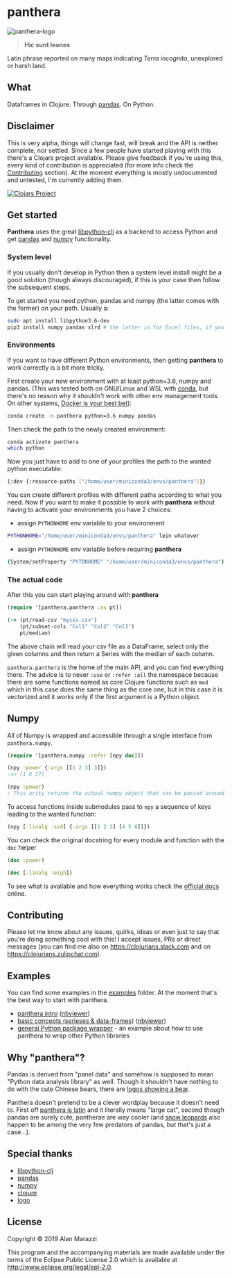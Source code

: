 # panthera

![panthera-logo](https://github.com/alanmarazzi/panthera/blob/master/resources/panthera.png)

> **Hic sunt leones**

Latin phrase reported on many maps indicating *Terra incognita*, unexplored or harsh land.

## What

Dataframes in Clojure. Through [pandas](https://github.com/pandas-dev/pandas). On Python.

## Disclaimer

This is very alpha, things will change fast, will break and the API is neither complete, nor settled. Since a few people have started playing with this there's a Clojars project available. Please give feedback if you're using this, every kind of contribution is appreciated (for more info check the [Contributing](#contributing) section). At the moment everything is mostly undocumented and untested, I'm currently adding them.

[![Clojars Project](https://img.shields.io/clojars/v/panthera.svg)](https://clojars.org/panthera)

## Get started

**Panthera** uses the great [libpython-clj](https://github.com/cnuernber/libpython-clj) as a backend to access Python and get [pandas](https://github.com/pandas-dev/pandas) and [numpy](https://github.com/numpy/numpy) functionality.

### System level

If you usually don't develop in Python then a system level install might be a good solution (though always discouraged), if this is your case then follow the subsequent steps.

To get started you need python, pandas and numpy (the latter comes with the former) on your path. Usually a:

```bash
sudo apt install libpython3.6-dev
pip3 install numpy pandas xlrd # the latter is for Excel files, if you don't care you can do without
```

### Environments

If you want to have different Python environments, then getting **panthera** to work correctly is a bit more tricky.

First create your new environment with at least python=3.6, numpy and pandas. (This was tested both on GNU/Linux and WSL with [conda](https://docs.conda.io/projects/conda/en/latest/), but there's no reason why it shouldn't work with other env management tools. On other systems, [Docker is your best bet](https://github.com/scicloj/docker-hub/tree/master/panthera)):

```bash
conda create -n panthera python=3.6 numpy pandas
```

Then check the path to the newly created environment:

```bash
conda activate panthera
which python
```

Now you just have to add to one of your profiles the path to the wanted python executable:

```bash
{:dev {:resource-paths ["/home/user/miniconda3/envs/panthera"]}}
```

You can create different profiles with different paths according to what you need. Now if you want to make it possible to work with **panthera** without having to activate your environments you have 2 choices:

- assign `PYTHONHOME` env variable to your environment

```bash
PYTHONHOME="/home/user/miniconda3/envs/panthera" lein whatever
```

- assign `PYTHONHOME` env variable before requiring **panthera**

```bash
(System/setProperty "PYTONHOME" "/home/user/miniconda3/envs/panthera")
```

### The actual code

After this you can start playing around with **panthera**

```clojure
(require '[panthera.panthera :as pt])

(-> (pt/read-csv "mycsv.csv")
    (pt/subset-cols "Col1" "Col2" "Col3")
    pt/median)
```

The above chain will read your csv file as a DataFrame, select only the given columns and then return a Series with the median of each column.

`panthera.panthera` is the home of the main API, and you can find everything there. The advice is to never `:use` or `:refer :all` the namespace because there are some functions named as core Clojure functions such as `mod` which in this case does the same thing as the core one, but in this case it is vectorized and it works only if the first argument is a Python object.

## Numpy

All of Numpy is wrapped and accessible through a single interface from `panthera.numpy`.

```clojure
(require '[panthera.numpy :refer [npy doc]])

(npy :power {:args [[1 2 3] 3]})
;=> [1 8 27]

(npy :power)
; This arity returns the actual numpy object that can be passed around to other functions as an argument
```

To access functions inside submodules pass to `npy` a sequence of keys leading to the wanted function:

```clojure
(npy [:linalg :svd] {:args [[1 2 3] [4 5 6]]})
```

You can check the original docstring for every module and function with the `doc` helper

```clojure
(doc :power)

(doc [:linalg :eigh])
```

To see what is available and how everything works check the [official docs](https://docs.scipy.org/doc/numpy/reference/) online.

## Contributing

Please let me know about any issues, quirks, ideas or even just to say that you're doing something cool with this! I accept issues, PRs or direct messages (you can find me also on https://clojurians.slack.com and on https://clojurians.zulipchat.com).

## Examples

You can find some examples in the [examples](https://github.com/alanmarazzi/panthera/tree/master/examples) folder. At the moment that's the best way to start with panthera.

- [panthera intro](https://github.com/alanmarazzi/panthera/blob/master/examples/panthera-intro.ipynb) ([nbviewer](https://nbviewer.jupyter.org/github/alanmarazzi/panthera/blob/master/examples/panthera-intro.ipynb))
- [basic concepts (serieses & data-frames)](https://github.com/alanmarazzi/panthera/blob/master/examples/basic-concepts.ipynb) ([nbviewer](https://nbviewer.jupyter.org/github/alanmarazzi/panthera/blob/master/examples/basic-concepts.ipynb))
- [general Python package wrapper](https://github.com/alanmarazzi/panthera/blob/master/src/panthera/numpy.clj#L84) - an example about how to use panthera to wrap other Python libraries

## Why "panthera"?

Pandas is derived from "panel data" and somehow is supposed to mean "Python data analysis library" as well. Though it shouldn't have nothing to do with the cute Chinese bears, there are [logos showing a bear](https://michaelsaruggia.com/wp-content/uploads/2019/03/pandas-python.jpg).

Panthera doesn't pretend to be a clever wordplay because it doesn't need to. First off [panthera is latin](https://en.wiktionary.org/wiki/panthera) and it literally means "large cat", second though pandas are surely cute, pantherae are way cooler (and [snow leopards](https://en.wikipedia.org/wiki/Snow_leopard) also happen to be among the very few predators of pandas, but that's just a case...).

## Special thanks

- [libpython-clj](https://github.com/cnuernber/libpython-clj)
- [pandas](https://pandas.pydata.org/)
- [numpy](https://www.numpy.org/)
- [clojure](https://clojure.org/)
- [logo](https://www.vecteezy.com)

## License

Copyright © 2019 Alan Marazzi

This program and the accompanying materials are made available under the
terms of the Eclipse Public License 2.0 which is available at
http://www.eclipse.org/legal/epl-2.0.
